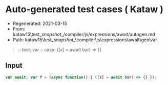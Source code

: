 # Auto-generated test cases ( Kataw )
- Regenerated: 2021-03-15
- From: kataw15\test\__snapshot__/compiler/js/expressions/await/autogen.md
- Path: kataw15\test\__snapshot__\compiler\js\expressions\await\gen\var
> :: test: var
> :: case: ([x] = await bar) => {}
## Input

`````js
var await; var f = (async function() { ([x] = await bar) => {} });
`````
